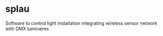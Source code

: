 splau
=====

Software to control light installation integrating wireless sensor network with DMX luminaires
